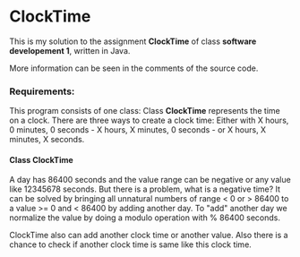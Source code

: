 # ClockTime

This is my solution to the assignment **ClockTime** of class **software developement 1**, written in Java.

More information can be seen in the comments of the source code.

### Requirements:

This program consists of one class: Class **ClockTime** represents the time on a clock. There are three ways to create a clock time: Either with X hours, 0 minutes, 0 seconds - X hours, X minutes, 0 seconds - or X hours, X minutes, X seconds.

#### Class ClockTime

A day has 86400 seconds and the value range can be negative or any value like 12345678 seconds. But there is a problem, what is a negative time? It can be solved by bringing all unnatural numbers of range < 0 or > 86400 to a value >= 0 and < 86400 by adding another day. 
To "add" another day we normalize the value by doing a modulo operation with % 86400 seconds. 

ClockTime also can add another clock time or another value. Also there is a chance to check if another clock time is same like this clock time.
